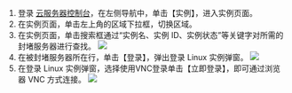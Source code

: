 1. 登录 [云服务器控制台](https://console.cloud.tencent.com/cvm/instance/index?rid=1)，在左侧导航中，单击【实例】，进入实例页面。
2. 在实例页面，单击左上角的区域下拉框，切换区域。
3. 在实例页面，单击搜索框通过“实例名、实例 ID、实例状态”等关键字对所需的封堵服务器进行查找。
![](https://main.qcloudimg.com/raw/9a211f9f51cba9e468c9aa518ae2b090.png)
4. 在被封堵服务器所在行，单击【登录】，弹出登录 Linux 实例弹窗。
![](https://main.qcloudimg.com/raw/512f9b1506411d53dba7f99a700b6015.png)
5. 在登录 Linux 实例弹窗，选择使用VNC登录单击【立即登录】，即可通过浏览器 VNC 方式连接。
![](https://main.qcloudimg.com/raw/65a082e737f83ec549c21612eeaa3b9e.png)

